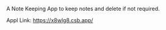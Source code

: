A Note Keeping App to keep notes and delete if not required.


Appl Link: https://x8wlg8.csb.app/




